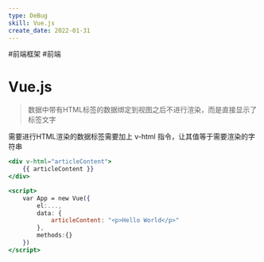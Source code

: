 ```yaml
---
type: DeBug
skill: Vue.js
create_date: 2022-01-31
---
```


#前端框架 #前端 

# Vue.js


>数据中带有HTML标签的数据绑定到视图之后不进行渲染，而是直接显示了标签文字

需要进行HTML渲染的数据标签需要加上 v-html 指令，让其值等于需要渲染的字符串

```jsx
<div v-html="articleContent">
    {{ articleContent }}
</div>

<script>
	var App = new Vue({
		el:...,
		data: {
			articleContent: "<p>Hello World</p>"
		},
		methods:{}
	})
</script>
```